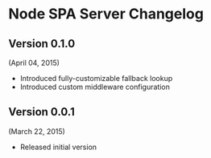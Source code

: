 # Node SPA Server Changelog


## Version 0.1.0

(April 04, 2015)

- Introduced fully-customizable fallback lookup
- Introduced custom middleware configuration


## Version 0.0.1

(March 22, 2015)

- Released initial version
